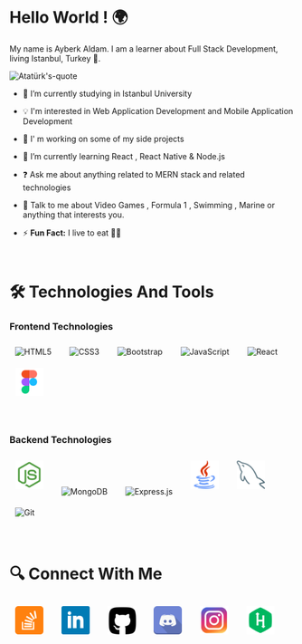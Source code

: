 # Hello World ! 🌍

My name is Ayberk Aldam. I am a learner about Full Stack Development, living Istanbul, Turkey 📍. 

![Atatürk's-quote](./image/quote-atatürk.jpg)

- 📖 I’m currently studying in Istanbul University

- 💡  I'm interested in Web Application Development and Mobile Application Development

- 🔭 I' m working on some of my side projects

- 🌱 I’m currently learning React , React Native & Node.js

- ❓ Ask me about anything related to MERN stack and related technologies

- 💬 Talk to me about Video Games , Formula 1 , Swimming , Marine or anything that interests you.
- ⚡ **Fun Fact:** I live to eat 🍔🍟

<br>

# 🛠  Technologies And Tools

### Frontend Technologies
<p>
<img style="margin: 10px" src="https://profilinator.rishav.dev/skills-assets/html5-original-wordmark.svg" alt="HTML5" height="50" />
&nbsp;
<img style="margin: 10px" src="https://profilinator.rishav.dev/skills-assets/css3-original-wordmark.svg" alt="CSS3" height="50" />
&nbsp;
<img style="margin: 10px" src="https://profilinator.rishav.dev/skills-assets/bootstrap-plain.svg" alt="Bootstrap" height="50" />  
&nbsp;
<img style="margin: 10px" src="https://profilinator.rishav.dev/skills-assets/javascript-original.svg" alt="JavaScript" height="50" />
&nbsp;
<img style="margin: 10px" src="https://profilinator.rishav.dev/skills-assets/react-original-wordmark.svg" alt="React" height="50" />
&nbsp;
<img style="margin : 10px" src="./icons/figma.png" alt="Figma" height="50" />
  </p>
<br>

### Backend Technologies
<p>
<img style="margin: 10px" src="./icons/nodejs.png" alt="Node.js" height="50" /> 
&nbsp;
<img style="margin: 10px" src="https://profilinator.rishav.dev/skills-assets/mongodb-original-wordmark.svg" alt="MongoDB" height="50" /> 
&nbsp;
<img style="margin: 10px" src="https://profilinator.rishav.dev/skills-assets/express-original-wordmark.svg" alt="Express.js" height="50" />
&nbsp;
<img style="margin: 10px" src="./icons/java.png" alt="Java" height="50" />
&nbsp;
<img style="margin: 10px" src="./icons/mysql.png" alt="Mysql" height="50" />
&nbsp;
<img style="margin: 10px" src="https://profilinator.rishav.dev/skills-assets/git-scm-icon.svg" alt="Git" height="50" /> 
</p>

<br>

# 🔍  Connect With Me

[<img style="margin: 10px" src="./icons/stackoverflow.png" alt="Stack Overflow logo" title="Stack Overflow" height="50" />](https://stackoverflow.com/users/14445317/bebuay)
&nbsp;
[<img  style="margin: 10px" src="./icons/linkedin.png" title="LinkedIn" height="50" />](https://www.linkedin.com/in/ayberk-aldam/)
&nbsp;
[<img style="margin: 10px" src="./icons/github.png" alt="Github logo" title="Github" height="50" />](https://github.com/Bebuay)
&nbsp;
[<img style="margin: 10px" src="./icons/discord.png" alt="Discord logo" title="Discord" height="50" />](https://discordapp.com/users/364503793909628929)
&nbsp;
[<img style="margin: 10px" src="./icons/instagram.png" alt="instagram logo" title="Instagram" height="50" />](https://www.instagram.com/platypusdeveloper/)
&nbsp;
[<img style="margin: 10px" src="./icons/hackerrank.png" alt="hackerrank logo" title="HackerRank" height="50" />](https://www.hackerrank.com/ayberk_aldam)
